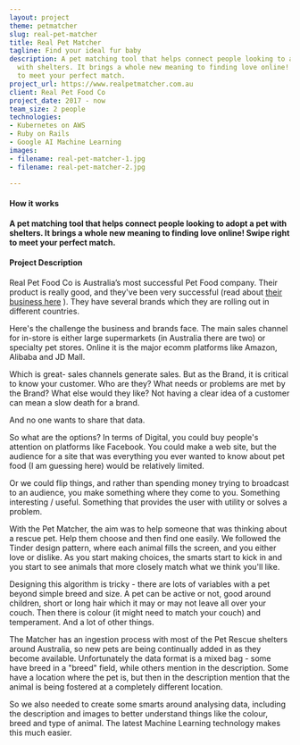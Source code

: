 ```yaml
---
layout: project
theme: petmatcher
slug: real-pet-matcher
title: Real Pet Matcher
tagline: Find your ideal fur baby
description: A pet matching tool that helps connect people looking to adopt a pet
  with shelters. It brings a whole new meaning to finding love online! Swipe right
  to meet your perfect match.
project_url: https://www.realpetmatcher.com.au
client: Real Pet Food Co
project_date: 2017 - now
team_size: 2 people
technologies:
- Kubernetes on AWS
- Ruby on Rails
- Google AI Machine Learning
images:
- filename: real-pet-matcher-1.jpg
- filename: real-pet-matcher-2.jpg

---
```

#### How it works
<strong>A pet matching tool that helps connect people looking to adopt a pet with shelters. It brings a whole new meaning to finding love online! Swipe right to meet your perfect match.</strong>


#### Project Description
Real Pet Food Co is Australia’s most successful Pet Food company. Their product is really good, and they've been very successful (read about <a href="http://www.afr.com/business/banking-and-finance/milennials-pet-spending-drives-1b-sale-20171023-gz6uey">their business here</a> ). They have several brands which they are rolling out in different countries.

Here's the challenge the business and brands face. The main sales channel for in-store is either large supermarkets (in Australia there are two) or specialty pet stores. Online it is the major ecomm platforms like Amazon, Alibaba and JD Mall.

Which is great- sales channels generate sales. But as the Brand, it is critical to know your customer. Who are they? What needs or problems are met by the Brand? What else would they like? Not having a clear idea of a customer can mean a slow death for a brand.

And no one wants to share that data.

So what are the options? In terms of Digital, you could buy people's attention on platforms like Facebook. You could make a web site, but the audience for a site that was everything you ever wanted to know about pet food (I am guessing here) would be relatively limited.

Or we could flip things, and rather than spending money trying to broadcast to an audience, you make something where they come to you. Something interesting / useful. Something that provides the user with utility or solves a problem.

With the Pet Matcher, the aim was to help someone that was thinking about a rescue pet. Help them choose and then find one easily. We followed the Tinder design pattern, where each animal fills the screen, and you either love or dislike. As you start making choices, the smarts start to kick in and you start to see animals that more closely match what we think you'll like.

Designing this algorithm is tricky - there are lots of variables with a pet beyond simple breed and size. A pet can be active or not, good around children, short or long hair which it may or may not leave all over your couch. Then there is colour (it might need to match your couch) and temperament. And a lot of other things.

The Matcher has an ingestion process with most of the Pet Rescue shelters around Australia, so new pets are being continually added in as they become available. Unfortunately the data format is a mixed bag - some have breed in a "breed" field, while others mention in the description. Some have a location where the pet is, but then in the description mention that the animal is being fostered at a completely different location.

So we also needed to create some smarts around analysing data, including the description and images to better understand things like the colour, breed and type of animal. The latest Machine Learning technology makes this much easier.